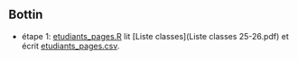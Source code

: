 ## Bottin

- étape 1: [etudiants_pages.R](etudiants_pages.R) lit [Liste classes](Liste classes 25-26.pdf) et écrit [etudiants_pages.csv](etudiants_pages.csv).
